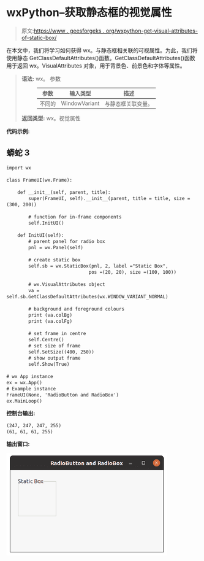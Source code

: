 # wxPython–获取静态框的视觉属性

> 原文:[https://www . geesforgeks . org/wxpython-get-visual-attributes-of-static-box/](https://www.geeksforgeeks.org/wxpython-get-visual-attributes-of-static-box/)

在本文中，我们将学习如何获得 wx。与静态框相关联的可视属性。为此，我们将使用静态 GetClassDefaultAttributes()函数。GetClassDefaultAttributes()函数用于返回 wx。VisualAttributes 对象，用于背景色、前景色和字体等属性。

> **语法:** wx。
> 参数
> 
> <figure class="table">
> 
> | 参数 | 输入类型 | 描述 |
> | --- | --- | --- |
> | 不同的 | WindowVariant | 与静态框关联变量。 |
> 
> </figure>
> 
> **返回类型:** wx。视觉属性

**代码示例:**

## 蟒蛇 3

```
import wx

class FrameUI(wx.Frame):

    def __init__(self, parent, title):
        super(FrameUI, self).__init__(parent, title = title, size =(300, 200))

        # function for in-frame components
        self.InitUI()

    def InitUI(self):
        # parent panel for radio box
        pnl = wx.Panel(self)

        # create static box
        self.sb = wx.StaticBox(pnl, 2, label ="Static Box",
                              pos =(20, 20), size =(100, 100))

        # wx.VisualAttributes object
        va = self.sb.GetClassDefaultAttributes(wx.WINDOW_VARIANT_NORMAL)

        # background and foreground colours
        print (va.colBg)
        print (va.colFg)

        # set frame in centre
        self.Centre()
        # set size of frame
        self.SetSize((400, 250))
        # show output frame
        self.Show(True)

# wx App instance
ex = wx.App()
# Example instance
FrameUI(None, 'RadioButton and RadioBox')
ex.MainLoop()
```

**控制台输出:**

```
(247, 247, 247, 255)
(61, 61, 61, 255)
```

**输出窗口:**

![](img/c1b6469bdf9d8f34e3f730bc2186836f.png)
